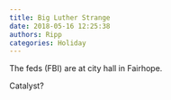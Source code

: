 ```yaml
---
title: Big Luther Strange
date: 2018-05-16 12:25:38
authors: Ripp
categories: Holiday
---
```


 The feds (FBI) are at city hall in Fairhope.

Catalyst?